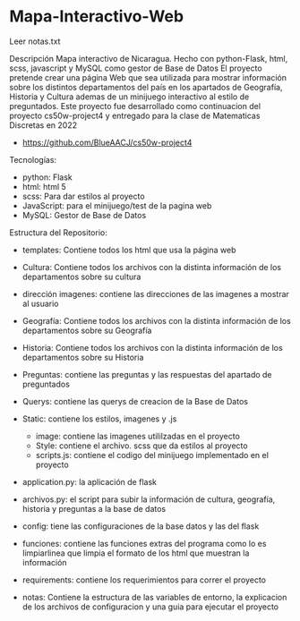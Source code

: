 # Mapa-Interactivo-Web

Leer notas.txt

Descripción
Mapa interactivo de Nicaragua. Hecho con python-Flask, html, scss, javascript y MySQL como gestor de Base de Datos 
El proyecto pretende crear una página Web que sea utilizada para mostrar información sobre los distintos departamentos 
del país en los apartados de Geografía, Historia y Cultura ademas de un minijuego interactivo al estilo de preguntados.
Este proyecto fue desarrollado como continuacion del proyecto cs50w-project4 y entregado para la clase de Matematicas Discretas en 2022
- https://github.com/BlueAACJ/cs50w-project4

Tecnologías: 
 - python: Flask 
 - html: html 5 
 - scss: Para dar estilos al proyecto 
 - JavaScript: para el minijuego/test de la pagina web
 - MySQL: Gestor de Base de Datos

Estructura del Repositorio: 
- templates: Contiene todos los html que usa la página web 
- Cultura: Contiene todos los archivos con la distinta información de los departamentos sobre su cultura 
- dirección imagenes: contiene las direcciones de las imagenes a mostrar al usuario 
- Geografía:  Contiene todos los archivos con la distinta información de los departamentos sobre su Geografía 
- Historia: Contiene todos los archivos con la distinta información de los departamentos sobre su Historia 
- Preguntas: contiene las preguntas y las respuestas del apartado de preguntados
- Querys: contiene las querys de creacion de la Base de Datos
- Static: contiene los estilos, imagenes y .js 
    - image: contiene las imagenes utililzadas en el proyecto 
    - Style: contiene el archivo. scss que da estilos al proyecto
    - scripts.js:  contiene el codigo del minijuego implementado en el proyecto 
- application.py: la aplicación de flask
- archivos.py: el script para subir la información de cultura, geografía, historia y preguntas a la base de datos 
- config: tiene las configuraciones de la base datos y las del flask 
- funciones: contiene las funciones extras del programa como lo es limpiarlinea que limpia el formato de los html que muestran la información 
- requirements: contiene los requerimientos para correr el proyecto

- notas: Contiene la estructura de las variables de entorno, la explicacion de los archivos de configuracion y una guia para ejecutar el proyecto
